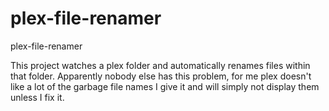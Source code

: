 # plex-file-renamer
plex-file-renamer

This project watches a plex folder and automatically renames files within that folder.
Apparently nobody else has this problem, for me plex doesn't like a lot of the garbage file names I give it and will simply not display them unless I fix it.
